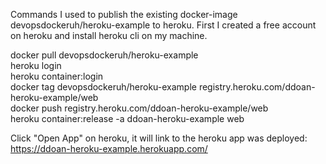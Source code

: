 Commands I used to publish the existing docker-image devopsdockeruh/heroku-example to heroku. First I created a free account on heroku and install heroku cli on my machine. <br/>

docker pull devopsdockeruh/heroku-example <br/>
heroku login <br/>
heroku container:login <br/>
docker tag devopsdockeruh/heroku-example registry.heroku.com/ddoan-heroku-example/web <br/>
docker push registry.heroku.com/ddoan-heroku-example/web <br/>
heroku container:release -a ddoan-heroku-example web <br/>

Click "Open App" on heroku, it will link to the heroku app was deployed: https://ddoan-heroku-example.herokuapp.com/ <br/>
